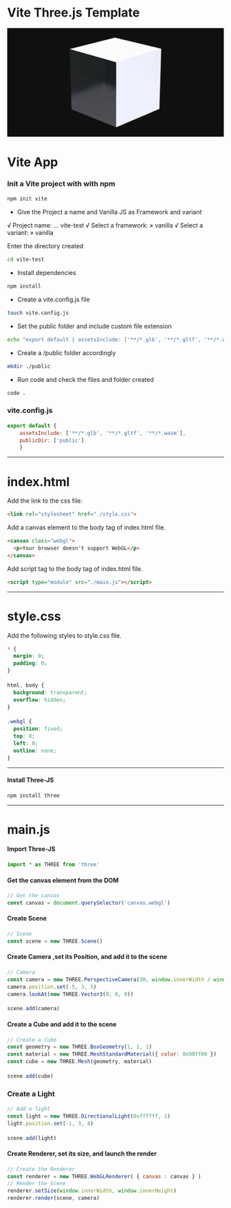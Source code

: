 # Vite Three.js Template

![alt text](./SocialImage.jpg)

# Vite App

### Init a Vite project with with npm 
```bash
npm init vite
```

- Give the Project a name and Vanilla JS as Framework and variant

√ Project name: ... vite-test
√ Select a framework: » vanilla
√ Select a variant: » vanilla

Enter the directory created
```bash
cd vite-test
```

- Install dependencies
```bash
npm install
```

- Create a vite.config.js file 
```bash
touch vite.config.js
```

- Set the public folder and include custom file extension
```bash
echo "export default { assetsInclude: ['**/*.glb', '**/*.gltf', '**/*.wasm'], publicDir: ['public'] }" > vite.config.js
```

- Create a /public folder accordingly
```bash
mkdir ./public
```

- Run code and check the files and folder created
```bash
code .
```

### vite.config.js
```js
export default {
	assetsInclude: ['**/*.glb', '**/*.gltf', '**/*.wasm'],
	publicDir: ['public']
	}
```
___
# index.html
Add the link to the css file:
```html
<link rel="stylesheet" href="./style.css">
```

Add a canvas element to the body tag of index.html file.
```html
<canvas class="webgl">
  <p>Your browser doesn't support WebGL</p>
</canvas>
```

Add script tag to the body tag of index.html file.
```html
<script type="module" src="./main.js"></script>
```
___
# style.css
Add the following styles to style.css file.
```css
* {
  margin: 0;
  padding: 0;
}

html, body {
  background: transparent;
  overflow: hidden;
}

.webgl {
  position: fixed;
  top: 0;
  left: 0;
  outline: none;
}
```
___
#### Install Three-JS
```bash
npm install three
```
___
# main.js
#### Import Three-JS
```js
import * as THREE from 'three'
```

#### Get the canvas element from the DOM
```js
// Get the canvas
const canvas = document.querySelector('canvas.webgl')
```

#### Create Scene
```js
// Scene
const scene = new THREE.Scene()
```

#### Create Camera ,set its Position, and add it to the scene
```js
// Camera
const camera = new THREE.PerspectiveCamera(30, window.innerWidth / window.innerHeight, 0.1, 1000)
camera.position.set(-5, 3, 5)
camera.lookAt(new THREE.Vector3(0, 0, 0))

scene.add(camera)
```

#### Create a Cube and add it to the scene
```js
// Create a Cube
const geometry = new THREE.BoxGeometry(1, 1, 1)
const material = new THREE.MeshStandardMaterial({ color: 0x00ff00 })
const cube = new THREE.Mesh(geometry, material)  

scene.add(cube)
```

### Create a Light
```js
// Add a light
const light = new THREE.DirectionalLight(0xffffff, 1)
light.position.set(-1, 3, 4)

scene.add(light)
```

#### Create Renderer, set its size, and launch the render
```js
// Create the Renderer
const renderer = new THREE.WebGLRenderer( { canvas : canvas } )
// Render the Scene
renderer.setSize(window.innerWidth, window.innerHeight)
renderer.render(scene, camera)


